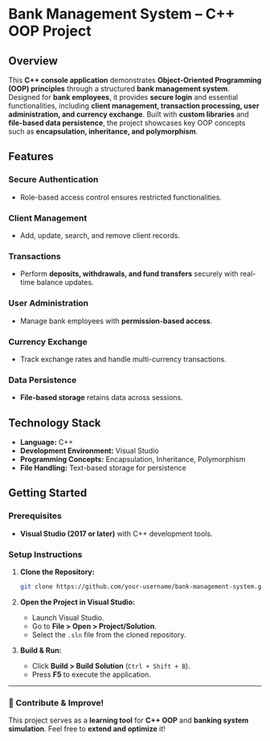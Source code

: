 # Bank Management System – C++ OOP Project  

## Overview  
This **C++ console application** demonstrates **Object-Oriented Programming (OOP) principles** through a structured **bank management system**. Designed for **bank employees**, it provides **secure login** and essential functionalities, including **client management, transaction processing, user administration, and currency exchange**. Built with **custom libraries** and **file-based data persistence**, the project showcases key OOP concepts such as **encapsulation, inheritance, and polymorphism**.  

## Features  

### Secure Authentication  
- Role-based access control ensures restricted functionalities.  

### Client Management  
- Add, update, search, and remove client records.  

### Transactions  
- Perform **deposits, withdrawals, and fund transfers** securely with real-time balance updates.  

### User Administration  
- Manage bank employees with **permission-based access**.  

### Currency Exchange  
- Track exchange rates and handle multi-currency transactions.  

### Data Persistence  
- **File-based storage** retains data across sessions.  

## Technology Stack  
- **Language:** C++  
- **Development Environment:** Visual Studio  
- **Programming Concepts:** Encapsulation, Inheritance, Polymorphism  
- **File Handling:** Text-based storage for persistence  

## Getting Started  

### Prerequisites  
- **Visual Studio (2017 or later)** with C++ development tools.  

### Setup Instructions  
1. **Clone the Repository:**  
   ```bash
   git clone https://github.com/your-username/bank-management-system.git
   ```
2. **Open the Project in Visual Studio:**  
   - Launch Visual Studio.  
   - Go to **File > Open > Project/Solution**.  
   - Select the `.sln` file from the cloned repository.  

3. **Build & Run:**  
   - Click **Build > Build Solution** (`Ctrl + Shift + B`).  
   - Press **F5** to execute the application.  

---

### 🚀 Contribute & Improve!  
This project serves as a **learning tool** for **C++ OOP** and **banking system simulation**. Feel free to **extend and optimize** it!
